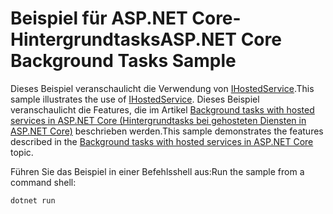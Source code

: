 # <a name="aspnet-core-background-tasks-sample"></a><span data-ttu-id="c9639-101">Beispiel für ASP.NET Core-Hintergrundtasks</span><span class="sxs-lookup"><span data-stu-id="c9639-101">ASP.NET Core Background Tasks Sample</span></span>

<span data-ttu-id="c9639-102">Dieses Beispiel veranschaulicht die Verwendung von [IHostedService](https://docs.microsoft.com/dotnet/api/microsoft.extensions.hosting.ihostedservice).</span><span class="sxs-lookup"><span data-stu-id="c9639-102">This sample illustrates the use of [IHostedService](https://docs.microsoft.com/dotnet/api/microsoft.extensions.hosting.ihostedservice).</span></span> <span data-ttu-id="c9639-103">Dieses Beispiel veranschaulicht die Features, die im Artikel [Background tasks with hosted services in ASP.NET Core (Hintergrundtasks bei gehosteten Diensten in ASP.NET Core)](https://docs.microsoft.com/aspnet/core/fundamentals/host/hosted-services) beschrieben werden.</span><span class="sxs-lookup"><span data-stu-id="c9639-103">This sample demonstrates the features described in the [Background tasks with hosted services in ASP.NET Core](https://docs.microsoft.com/aspnet/core/fundamentals/host/hosted-services) topic.</span></span>

<span data-ttu-id="c9639-104">Führen Sie das Beispiel in einer Befehlsshell aus:</span><span class="sxs-lookup"><span data-stu-id="c9639-104">Run the sample from a command shell:</span></span>

```
dotnet run
```
